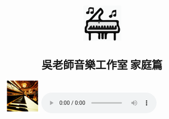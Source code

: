 ﻿<p align="center">
<img src="assets/img/ett_compact_logo.svg" width="100" float="center"/>
<h1 align="center">吳老師音樂工作室 家庭篇</h1>
</p>


<img src="/assets/img/PianoPicture.png" alt="Teaching piano from Line app." title="Teaching piano from Line app." width="90"/>
<audio controls autoplay loop>
  <source src="/assets/audio/EdelWeiss.mp3" type="audio/mpeg">
  Your browser does not support the audio element.
</audio>